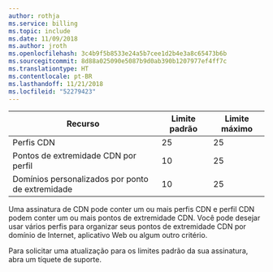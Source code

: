 ```yaml
---
author: rothja
ms.service: billing
ms.topic: include
ms.date: 11/09/2018
ms.author: jroth
ms.openlocfilehash: 3c4b9f5b8533e24a5b7cee1d2b4e3a8c65473b6b
ms.sourcegitcommit: 8d88a025090e5087b9d0ab390b1207977ef4ff7c
ms.translationtype: HT
ms.contentlocale: pt-BR
ms.lasthandoff: 11/21/2018
ms.locfileid: "52279423"
---
```

| Recurso | Limite padrão | Limite máximo | 
| --- | --- | --- |
| Perfis CDN |25 |25 |
| Pontos de extremidade CDN por perfil |10 |25 |
| Domínios personalizados por ponto de extremidade |10 |25 |

Uma assinatura de CDN pode conter um ou mais perfis CDN e perfil CDN podem conter um ou mais pontos de extremidade CDN. Você pode desejar usar vários perfis para organizar seus pontos de extremidade CDN por domínio de Internet, aplicativo Web ou algum outro critério. 

Para solicitar uma atualização para os limites padrão da sua assinatura, abra um tíquete de suporte. 

